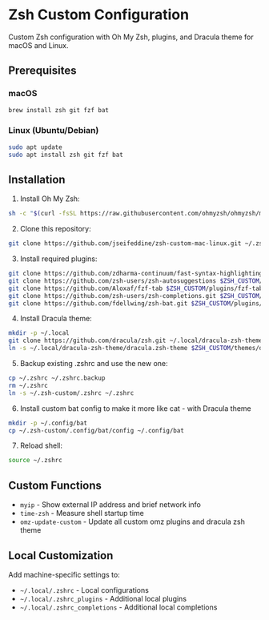 # Zsh Custom Configuration

Custom Zsh configuration with Oh My Zsh, plugins, and Dracula theme for macOS and Linux.

## Prerequisites

### macOS
```bash
brew install zsh git fzf bat
```

### Linux (Ubuntu/Debian)
```bash
sudo apt update
sudo apt install zsh git fzf bat
```

## Installation

1. Install Oh My Zsh:
```bash
sh -c "$(curl -fsSL https://raw.githubusercontent.com/ohmyzsh/ohmyzsh/master/tools/install.sh)"
```

2. Clone this repository:
```bash
git clone https://github.com/jseifeddine/zsh-custom-mac-linux.git ~/.zsh-custom
```

3. Install required plugins:
```bash
git clone https://github.com/zdharma-continuum/fast-syntax-highlighting $ZSH_CUSTOM/plugins/fast-syntax-highlighting
git clone https://github.com/zsh-users/zsh-autosuggestions $ZSH_CUSTOM/plugins/zsh-autosuggestions
git clone https://github.com/Aloxaf/fzf-tab $ZSH_CUSTOM/plugins/fzf-tab
git clone https://github.com/zsh-users/zsh-completions.git $ZSH_CUSTOM/plugins/zsh-completions
git clone https://github.com/fdellwing/zsh-bat.git $ZSH_CUSTOM/plugins/zsh-bat
```

4. Install Dracula theme:
```bash
mkdir -p ~/.local
git clone https://github.com/dracula/zsh.git ~/.local/dracula-zsh-theme
ln -s ~/.local/dracula-zsh-theme/dracula.zsh-theme $ZSH_CUSTOM/themes/dracula.zsh-theme
```

5. Backup existing .zshrc and use the new one:
```bash
cp ~/.zshrc ~/.zshrc.backup
rm ~/.zshrc
ln -s ~/.zsh-custom/.zshrc ~/.zshrc
```

6. Install custom bat config to make it more like cat - with Dracula theme
```bash
mkdir -p ~/.config/bat
cp ~/.zsh-custom/.config/bat/config ~/.config/bat
```

7. Reload shell:
```bash
source ~/.zshrc
```

## Custom Functions

- `myip` - Show external IP address and brief network info
- `time-zsh` - Measure shell startup time
- `omz-update-custom` - Update all custom omz plugins and dracula zsh theme

## Local Customization

Add machine-specific settings to:
- `~/.local/.zshrc` - Local configurations
- `~/.local/.zshrc_plugins` - Additional local plugins
- `~/.local/.zshrc_completions` - Additional local completions
